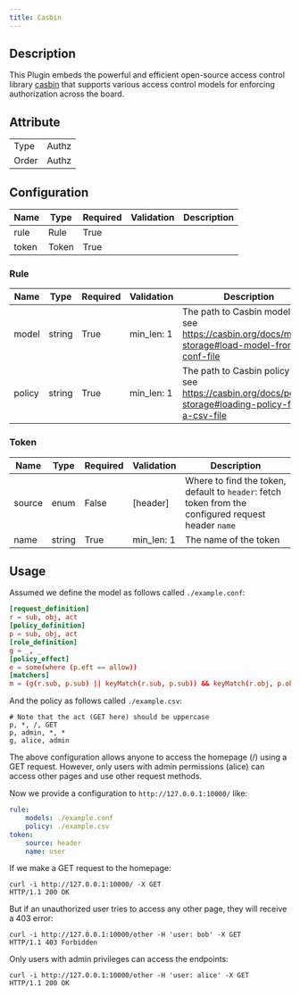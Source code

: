 ```yaml
---
title: Casbin
---
```


## Description

This Plugin embeds the powerful and efficient open-source access control library [casbin](https://casbin.org/docs/overview) that supports various access control models for enforcing authorization across the board.

## Attribute

|       |       |
| ----- | ----- |
| Type  | Authz |
| Order | Authz |

## Configuration

| Name  | Type  | Required | Validation | Description |
| ----- | ----- | -------- | ---------- | ----------- |
| rule  | Rule  | True     |            |             |
| token | Token | True     |            |             |


### Rule

| Name   | Type   | Required | Validation | Description                                                                                               |
| ------ | ------ | -------- | ---------- | --------------------------------------------------------------------------------------------------------- |
| model  | string | True     | min_len: 1 | The path to Casbin model file, see https://casbin.org/docs/model-storage#load-model-from-conf-file        |
| policy | string | True     | min_len: 1 | The path to Casbin policy file, see https://casbin.org/docs/policy-storage#loading-policy-from-a-csv-file |

### Token


| Name   | Type   | Required | Validation | Description                                                                                         |
| ------ | ------ | -------- | ---------- | --------------------------------------------------------------------------------------------------- |
| source | enum   | False    | [header]   | Where to find the token, default to `header`: fetch token from the configured request header `name` |
| name   | string | True     | min_len: 1 | The name of the token                                                                               |

## Usage

Assumed we define the model as follows called `./example.conf`:

```conf
[request_definition]
r = sub, obj, act
[policy_definition]
p = sub, obj, act
[role_definition]
g = _, _
[policy_effect]
e = some(where (p.eft == allow))
[matchers]
m = (g(r.sub, p.sub) || keyMatch(r.sub, p.sub)) && keyMatch(r.obj, p.obj) && keyMatch(r.act, p.act)
```

And the policy as follows called `./example.csv`:

```csv
# Note that the act (GET here) should be uppercase
p, *, /, GET
p, admin, *, *
g, alice, admin
```

The above configuration allows anyone to access the homepage (/) using a GET request. However, only users with admin permissions (alice) can access other pages and use other request methods.

Now we provide a configuration to `http://127.0.0.1:10000/` like:

```yaml
rule:
    models: ./example.conf
    policy: ./example.csv
token:
    source: header
    name: user
```

If we make a GET request to the homepage:

```shell
curl -i http://127.0.0.1:10000/ -X GET
HTTP/1.1 200 OK
```

But if an unauthorized user tries to access any other page, they will receive a 403 error:

```shell
curl -i http://127.0.0.1:10000/other -H 'user: bob' -X GET
HTTP/1.1 403 Forbidden
```

Only users with admin privileges can access the endpoints:

```shell
curl -i http://127.0.0.1:10000/other -H 'user: alice' -X GET
HTTP/1.1 200 OK
```

